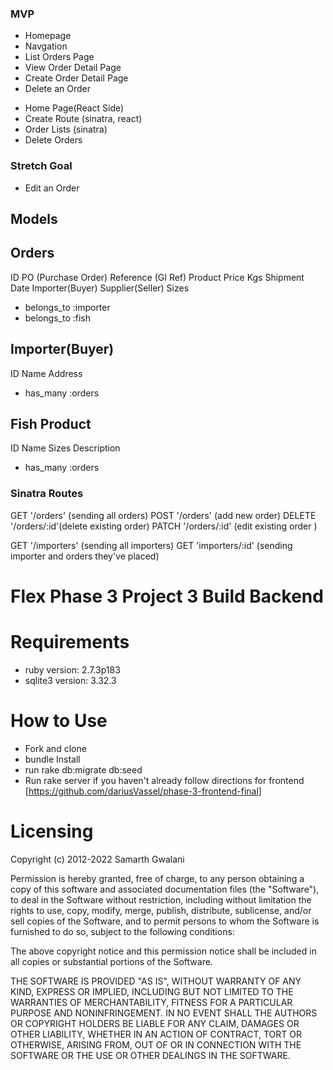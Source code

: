 ### MVP

- Homepage
- Navgation
- List Orders Page
- View Order Detail Page
- Create Order Detail Page
- Delete an Order

* Home Page(React Side)
* Create Route (sinatra, react)
* Order Lists (sinatra)
* Delete Orders

### Stretch Goal

- Edit an Order

## Models

## Orders

ID
PO (Purchase Order)
Reference (GI Ref)
Product
Price
Kgs
Shipment Date
Importer(Buyer)
Supplier(Seller)
Sizes

- belongs_to :importer
- belongs_to :fish

## Importer(Buyer)

ID
Name
Address

- has_many :orders

## Fish Product

ID
Name
Sizes
Description

- has_many :orders

### Sinatra Routes

GET '/orders' (sending all orders)
POST '/orders' (add new order)
DELETE '/orders/:id'(delete existing order)
PATCH '/orders/:id' (edit existing order )

GET '/importers' (sending all importers)
GET 'importers/:id' (sending importer and orders they've placed)

# Flex Phase 3 Project 3 Build Backend

# Requirements

- ruby version: 2.7.3p183
- sqlite3 version: 3.32.3

# How to Use

- Fork and clone
- bundle Install
- run rake db:migrate db:seed
- Run rake server
  if you haven't already follow directions for frontend [https://github.com/dariusVassel/phase-3-frontend-final]

# Licensing

Copyright (c) 2012-2022 Samarth Gwalani

Permission is hereby granted, free of charge, to any person obtaining
a copy of this software and associated documentation files (the
"Software"), to deal in the Software without restriction, including
without limitation the rights to use, copy, modify, merge, publish,
distribute, sublicense, and/or sell copies of the Software, and to
permit persons to whom the Software is furnished to do so, subject to
the following conditions:

The above copyright notice and this permission notice shall be
included in all copies or substantial portions of the Software.

THE SOFTWARE IS PROVIDED "AS IS", WITHOUT WARRANTY OF ANY KIND,
EXPRESS OR IMPLIED, INCLUDING BUT NOT LIMITED TO THE WARRANTIES OF
MERCHANTABILITY, FITNESS FOR A PARTICULAR PURPOSE AND
NONINFRINGEMENT. IN NO EVENT SHALL THE AUTHORS OR COPYRIGHT HOLDERS BE
LIABLE FOR ANY CLAIM, DAMAGES OR OTHER LIABILITY, WHETHER IN AN ACTION
OF CONTRACT, TORT OR OTHERWISE, ARISING FROM, OUT OF OR IN CONNECTION
WITH THE SOFTWARE OR THE USE OR OTHER DEALINGS IN THE SOFTWARE.
